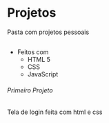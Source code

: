 # Projetos
Pasta com projetos pessoais 
##

- Feitos com
  - HTML 5
  - CSS
  - JavaScript


###### Primeiro Projeto
Tela de login feita com html e css

